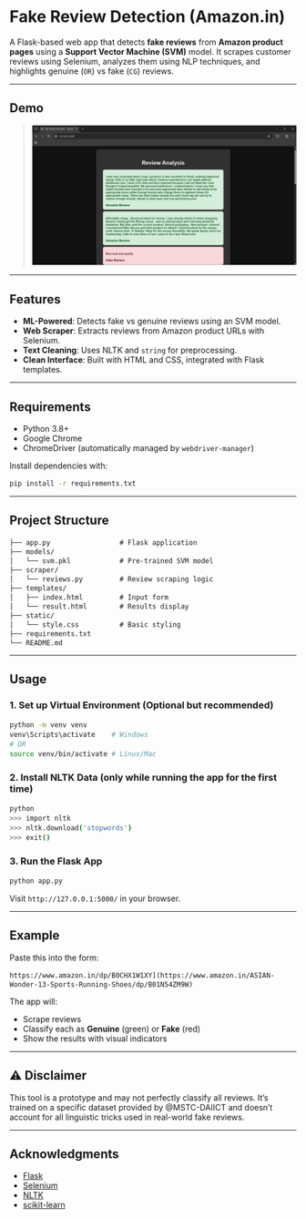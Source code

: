 # Fake Review Detection (Amazon.in)

A Flask-based web app that detects **fake reviews** from **Amazon product pages** using a **Support Vector Machine (SVM)** model. It scrapes customer reviews using Selenium, analyzes them using NLP techniques, and highlights genuine (`OR`) vs fake (`CG`) reviews.

---

## Demo

> ![Demo Screenshot](demo.png)

---

## Features

* **ML-Powered**: Detects fake vs genuine reviews using an SVM model.
* **Web Scraper**: Extracts reviews from Amazon product URLs with Selenium.
* **Text Cleaning**: Uses NLTK and `string` for preprocessing.
* **Clean Interface**: Built with HTML and CSS, integrated with Flask templates.

---

## Requirements

* Python 3.8+
* Google Chrome
* ChromeDriver (automatically managed by `webdriver-manager`)

Install dependencies with:

```bash
pip install -r requirements.txt
```

---

## Project Structure

```
├── app.py                 # Flask application
├── models/
│   └── svm.pkl            # Pre-trained SVM model
├── scraper/
│   └── reviews.py         # Review scraping logic
├── templates/
│   ├── index.html         # Input form
│   └── result.html        # Results display
├── static/
│   └── style.css          # Basic styling
├── requirements.txt
└── README.md
```

---

## Usage

### 1. Set up Virtual Environment (Optional but recommended)

```bash
python -m venv venv
venv\Scripts\activate    # Windows
# OR
source venv/bin/activate # Linux/Mac
```

### 2. Install NLTK Data (only while running the app for the first time)

```bash
python
>>> import nltk
>>> nltk.download('stopwords')
>>> exit()
```

### 3. Run the Flask App

```bash
python app.py
```

Visit `http://127.0.0.1:5000/` in your browser.

---

## Example

Paste this into the form:

```[
https://www.amazon.in/dp/B0CHX1W1XY](https://www.amazon.in/ASIAN-Wonder-13-Sports-Running-Shoes/dp/B01N54ZM9W)
```

The app will:

* Scrape reviews
* Classify each as **Genuine** (green) or **Fake** (red)
* Show the results with visual indicators

---

## ⚠️ Disclaimer

This tool is a prototype and may not perfectly classify all reviews. It’s trained on a specific dataset provided by @MSTC-DAIICT and doesn’t account for all linguistic tricks used in real-world fake reviews.

---

## Acknowledgments

* [Flask](https://flask.palletsprojects.com/)
* [Selenium](https://selenium.dev/)
* [NLTK](https://www.nltk.org/)
* [scikit-learn](https://scikit-learn.org/)
